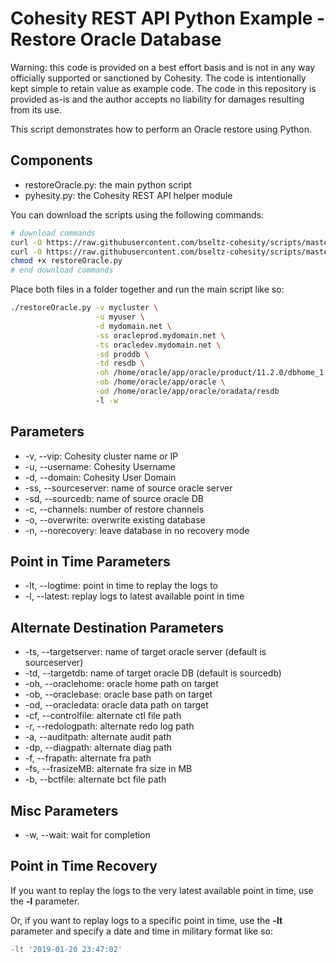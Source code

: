 # Cohesity REST API Python Example - Restore Oracle Database

Warning: this code is provided on a best effort basis and is not in any way officially supported or sanctioned by Cohesity. The code is intentionally kept simple to retain value as example code. The code in this repository is provided as-is and the author accepts no liability for damages resulting from its use.

This script demonstrates how to perform an Oracle restore using Python.

## Components

* restoreOracle.py: the main python script
* pyhesity.py: the Cohesity REST API helper module

You can download the scripts using the following commands:

```bash
# download commands
curl -O https://raw.githubusercontent.com/bseltz-cohesity/scripts/master/oracle/python/restoreOracle/restoreOracle.py
curl -O https://raw.githubusercontent.com/bseltz-cohesity/scripts/master/python/pyhesity.py
chmod +x restoreOracle.py
# end download commands
```

Place both files in a folder together and run the main script like so:

```bash
./restoreOracle.py -v mycluster \
                   -u myuser \
                   -d mydomain.net \
                   -ss oracleprod.mydomain.net \
                   -ts oracledev.mydomain.net \
                   -sd proddb \
                   -td resdb \
                   -oh /home/oracle/app/oracle/product/11.2.0/dbhome_1 \
                   -ob /home/oracle/app/oracle \
                   -od /home/oracle/app/oracle/oradata/resdb
                   -l -w
```

## Parameters

* -v, --vip: Cohesity cluster name or IP
* -u, --username: Cohesity Username
* -d, --domain: Cohesity User Domain
* -ss, --sourceserver: name of source oracle server
* -sd, --sourcedb: name of source oracle DB
* -c, --channels: number of restore channels
* -o, --overwrite: overwrite existing database
* -n, --norecovery: leave database in no recovery mode

## Point in Time Parameters

* -lt, --logtime: point in time to replay the logs to
* -l, --latest: replay logs to latest available point in time

## Alternate Destination Parameters

* -ts, --targetserver: name of target oracle server (default is sourceserver)
* -td, --targetdb: name of target oracle DB (default is sourcedb)
* -oh, --oraclehome: oracle home path on target
* -ob, --oraclebase: oracle base path on target
* -od, --oracledata: oracle data path on target
* -cf, --controlfile: alternate ctl file path
* -r, --redologpath: alternate redo log path
* -a, --auditpath: alternate audit path
* -dp, --diagpath: alternate diag path
* -f, --frapath: alternate fra path
* -fs, --frasizeMB: alternate fra size in MB
* -b, --bctfile:  alternate bct file path

## Misc Parameters

* -w, --wait: wait for completion

## Point in Time Recovery

If you want to replay the logs to the very latest available point in time, use the **-l** parameter.

Or, if you want to replay logs to a specific point in time, use the **-lt** parameter and specify a date and time in military format like so:

```powershell
-lt '2019-01-20 23:47:02'
```
